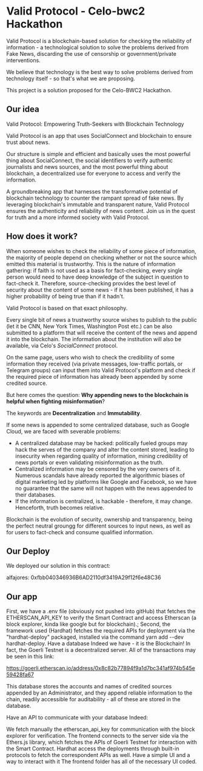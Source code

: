# Valid Protocol - Celo-bwc2 Hackathon 

Valid Protocol is a blockchain-based solution for checking the reliability of information - a technological solution to solve the problems derived from Fake News, discarding the use of censorship or government/private interventions. 

We believe that technology is the best way to solve problems derived from technology itself - so that's what we are proposing.

This project is a solution proposed for the Celo-BWC2 Hackathon.

## Our idea

Valid Protocol: Empowering Truth-Seekers with Blockchain Technology

Valid Protocol is an app that uses SocialConnect and blockchain to ensure trust about news. 

Our structure is simple and efficient and basically uses the most powerful thing about SocialConnect, the social identifiers to verify authentic journalists and news sources, and the most powerful thing about blockchain, a decentralized use for everyone to access and verify the information.

A groundbreaking app that harnesses the transformative potential of blockchain technology to counter the rampant spread of fake news. By leveraging blockchain's immutable and transparent nature, Valid Protocol ensures the authenticity and reliability of news content. Join us in the quest for truth and a more informed society with Valid Protocol.

## How does it work?

When someone wishes to check the reliability of some piece of information, the majority of people depend on checking whether or not the source which emitted this material is trustworthy. This is the nature of information gathering: if faith is not used as a basis for fact-checking, every single person would need to have deep knowledge of the subject in question to fact-check it. Therefore, source-checking provides the best level of security about the content of some news - if it has been published, it has a higher probability of being true than if it hadn't.

Valid Protocol is based on that exact philosophy. 

Every single bit of news a trustworthy source wishes to publish to the public (let it be CNN, New York Times, Washington Post etc.) can be also submitted to a platform that will receive the content of the news and append it into the blockchain. The information about the institution will also be available, via Celo's *SocialConnect* protocol.

On the same page, users who wish to check the credibility of some information they received (via private messages, low-traffic portals, or Telegram groups) can input them into Valid Protocol's platform and check if the required piece of information has already been appended by some credited source.

But here comes the question: **Why appending news to the blockchain is helpful when fighting misinformation**?

The keywords are **Decentralization** and **Immutability**.

If some news is appended to some centralized database, such as Google Cloud, we are faced with severable problems:

- A centralized database may be hacked: politically fueled groups may hack the serves of the company and alter the content stored, leading to insecurity when regarding quality of information, mining credibility of news portals or even validating misinformation as the truth.
- Centralized information may be censored by the very owners of it. Numerous scandals have already reported the algorithmic biases of digital marketing led by platforms like Google and Facebook, so we have no guarantee that the same will not happen with the news appended to their databases.
- If the information is centralized, is hackable - therefore, it may change. Henceforth, truth becomes relative.

Blockchain is the evolution of security, ownership and transparency, being the perfect neutral groungg for different sources to input news, as well as for users to fact-check and consume qualified information.


## Our Deploy

We deployed our solution in this contract:

alfajores: 0xfbb040346936B6AD2110df3419A29f12f6e48C36



## Our app


First, we have a .env file (obviously not pushed into gitHub) that fetches the ETHERSCAN_API_KEY to verify the Smart Contract and access Etherscan (a block explorer, kinda like google but for blockchain).;
Second, the framework used (Hardhat) fetches the required APIs for deployment via the "hardhat-deploy" packaged, installed via the command yarn add --dev hardhat-deploy.
Have a database
Indeed we have - it is the Blockchain! In fact, the Goerli Testnet is a decentralized server. All of the transactions may be seen in this link:

https://goerli.etherscan.io/address/0x8c82b77894f9a1d7bc341af974b545e59428fa67

This database stores the accounts and names of credited sources appended by an Administrator, and they append reliable information to the chain, readily accessible for auditability - all of these are stored in the database.

Have an API to communicate with your database
Indeed:

We fetch manually the etherscan_api_key for communication with the block explorer for verification.
The frontend connects to the server side via the Ethers.js library, which fetches the APIs of Goerli Testnet for interaction with the Smart Contract.
Hardhat access the deployments through built-in protocols to fetch the correspondent APIs as well.
Have a simple UI and a way to interact with it
The frontend folder has all of the necessary UI coded.

